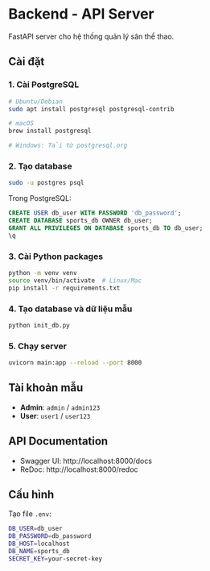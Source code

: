 # Backend - API Server

FastAPI server cho hệ thống quản lý sân thể thao.

## Cài đặt

### 1. Cài PostgreSQL

```bash
# Ubuntu/Debian
sudo apt install postgresql postgresql-contrib

# macOS
brew install postgresql

# Windows: Tải từ postgresql.org
```

### 2. Tạo database

```bash
sudo -u postgres psql
```

Trong PostgreSQL:

```sql
CREATE USER db_user WITH PASSWORD 'db_password';
CREATE DATABASE sports_db OWNER db_user;
GRANT ALL PRIVILEGES ON DATABASE sports_db TO db_user;
\q
```

### 3. Cài Python packages

```bash
python -m venv venv
source venv/bin/activate  # Linux/Mac
pip install -r requirements.txt
```

### 4. Tạo database và dữ liệu mẫu

```bash
python init_db.py
```

### 5. Chạy server

```bash
uvicorn main:app --reload --port 8000
```

## Tài khoản mẫu

- **Admin**: `admin` / `admin123`
- **User**: `user1` / `user123`

## API Documentation

- Swagger UI: http://localhost:8000/docs
- ReDoc: http://localhost:8000/redoc

## Cấu hình

Tạo file `.env`:

``` bash
DB_USER=db_user
DB_PASSWORD=db_password
DB_HOST=localhost
DB_NAME=sports_db
SECRET_KEY=your-secret-key
```
